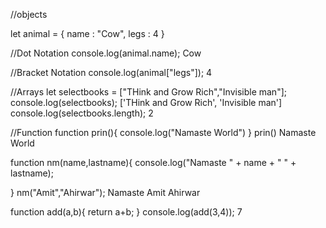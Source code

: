 //objects

let animal = {
    name : "Cow",
    legs : 4
}

//Dot Notation
console.log(animal.name);
Cow

//Bracket Notation
console.log(animal["legs"]);
4

//Arrays
let selectbooks = ["THink and Grow Rich","Invisible man"];
console.log(selectbooks);
['THink and Grow Rich', 'Invisible man']
console.log(selectbooks.length);
2

//Function
function prin(){
    console.log("Namaste World")
}
prin()
Namaste World

function nm(name,lastname){
    console.log("Namaste " + name + " " + lastname);

}
nm("Amit","Ahirwar");
Namaste Amit Ahirwar

function add(a,b){
    return a+b;
}
console.log(add(3,4));
7
